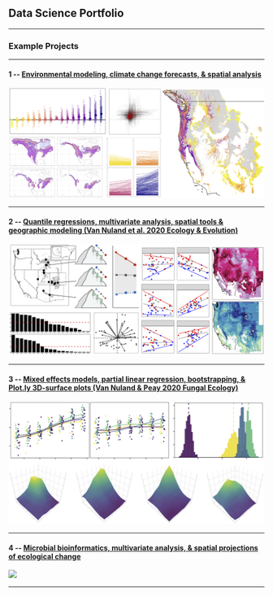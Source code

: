 ## Data Science Portfolio

---

### Example Projects

---

#### 1 -- [Environmental modeling, climate change forecasts, & spatial analysis](http://example.com/)

<img src="images/TreeFungal_overlap.cover.png?raw=true"/>

---

#### 2 -- [Quantile regressions, multivariate analysis, spatial tools & geographic modeling (Van Nuland et al. 2020 Ecology & Evolution)](/TraitClimate_page.md)

<img src="images/Trait_range_fig2.png?raw=true"/>

---

#### 3 -- [Mixed effects models, partial linear regression, bootstrapping, & Plot.ly 3D-surface plots (Van Nuland & Peay 2020 Fungal Ecology)](https://mvannuland.github.io/pinus_myc_page/)

<img src="images/PinucMyc_coverfig.png?raw=true"/>

---

#### 4 -- [Microbial bioinformatics, multivariate analysis, & spatial projections of ecological change](http://example.com/)

<img src="images/dummy_thumbnail.jpg?raw=true"/>

---
